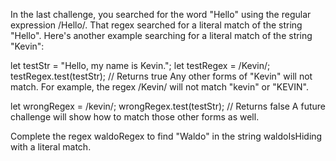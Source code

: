 In the last challenge, you searched for the word "Hello" using the regular expression /Hello/. That regex searched for a literal match of the string "Hello". Here's another example searching for a literal match of the string "Kevin":

let testStr = "Hello, my name is Kevin.";
let testRegex = /Kevin/;
testRegex.test(testStr);
// Returns true
Any other forms of "Kevin" will not match. For example, the regex /Kevin/ will not match "kevin" or "KEVIN".

let wrongRegex = /kevin/;
wrongRegex.test(testStr);
// Returns false
A future challenge will show how to match those other forms as well.


Complete the regex waldoRegex to find "Waldo" in the string waldoIsHiding with a literal match.
